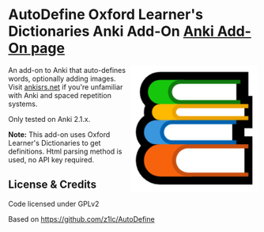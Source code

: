 AutoDefine Oxford Learner's Dictionaries Anki Add-On
[Anki Add-On page](https://ankiweb.net/shared/info/570730390)
==========
<img align="right" src="AutoDefineAddon/images/icon512.png" width="256" height="256">

An add-on to Anki that auto-defines words, optionally adding images. Visit [ankisrs.net](http://ankisrs.net/) if you're unfamiliar with Anki and spaced repetition systems.

Only tested on Anki 2.1.x.

**Note:** This add-on uses Oxford Learner's Dictionaries to get definitions. Html parsing method is used, no API key required. 

## License & Credits

Code licensed under GPLv2

Based on https://github.com/z1lc/AutoDefine